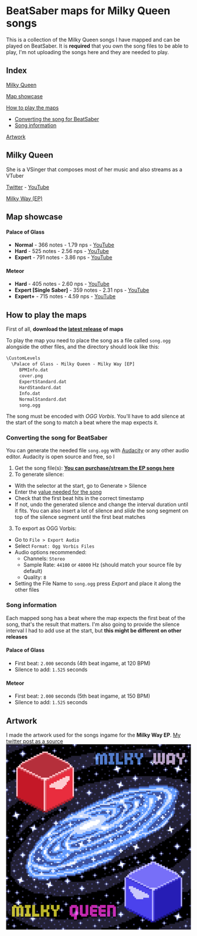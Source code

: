 # BeatSaber maps for Milky Queen songs

This is a collection of the Milky Queen songs I have mapped and can be played on BeatSaber. It is **required** that you own the song files to be able to play, I'm not uploading the songs here and they are needed to play.

## Index

[Milky Queen](#milky-queen)

[Map showcase](#map-showcase)

[How to play the maps](#how-to-play-the-maps)

  - [Converting the song for BeatSaber](#converting-the-song-for-beatsaber)
  - [Song information](#song-information)

[Artwork](#artwork)

## Milky Queen

She is a VSinger that composes most of her music and also streams as a VTuber

[Twitter](https://twitter.com/milkyqueen_idol/) - [YouTube](https://www.youtube.com/@MilkyQueenVsinger)

[Milky Way (EP)](https://linkco.re/dy4ZpFgH)

## Map showcase

#### Palace of Glass
- **Normal** - 366 notes - 1.79 nps - [YouTube](https://youtu.be/t8FX5rr9rMs)
- **Hard** - 525 notes - 2.56 nps - [YouTube](https://youtu.be/kooc_ygiHVw)
- **Expert** - 791 notes - 3.86 nps - [YouTube](https://youtu.be/kincBdcyYj4)

#### Meteor
- **Hard** - 405 notes - 2.60 nps - [YouTube](https://youtu.be/TEuVHXZfqU4)
- **Expert [Single Saber]** - 359 notes - 2.31 nps - [YouTube](https://youtu.be/SgDnngMdg24)
- **Expert+** - 715 notes - 4.59 nps - [YouTube](https://youtu.be/JDhlVuBoZaU)

## How to play the maps

First of all, **download the [latest release](https://github.com/sukuna-shinmyomaru/milky-queen-beatsaber/releases) of maps**

To play the map you need to place the song as a file called `song.ogg` alongside the other files, and the directory should look like this:

```
\CustomLevels
  \Palace of Glass - Milky Queen - Milky Way [EP]
     BPMInfo.dat
     cover.png
     ExpertStandard.dat
     HardStandard.dat
     Info.dat
     NormalStandard.dat
     song.ogg
```

The song must be encoded with _OGG Vorbis_. You'll have to add silence at the start of the song to match a beat where the map expects it.

### Converting the song for BeatSaber

You can generate the needed file `song.ogg` with [Audacity](https://www.audacityteam.org/) or any other audio editor. Audacity is open source and free, so I 

1. Get the song file(s): **[You can purchase/stream the EP songs here](https://linkco.re/dy4ZpFgH)**
2. To generate silence:
- With the selector at the start, go to Generate > Silence
- Enter the [value needed for the song](#song-information)
- Check that the first beat hits in the correct timestamp
- If not, undo the generated silence and change the interval duration until it fits. You can also insert a lot of silence and _slide_ the song segment on top of the silence segment until the first beat matches
3. To export as OGG Vorbis:
- Go to `File > Export Audio`
- Select `Format: Ogg Vorbis Files`
- Audio options recommended:
  - Channels: `Stereo`
  - Sample Rate: `44100` or `48000` Hz (should match your source file by default)
  - Quality: `8`
- Setting the File Name to `song.ogg` press _Export_ and place it along the other files

### Song information

Each mapped song has a beat where the map expects the first beat of the song, that's the result that matters. I'm also going to provide the silence interval I had to add use at the start, but **this might be different on other releases**

#### Palace of Glass
- First beat: `2.000` seconds (4th beat ingame, at 120 BPM)
- Silence to add: `1.525` seconds

#### Meteor
- First beat: `2.000` seconds (5th beat ingame, at 150 BPM)
- Silence to add: `1.525` seconds

## Artwork

I made the artwork used for the songs ingame for the **Milky Way EP**. [My twitter post as a source](https://twitter.com/SukunaShinmyou1/status/1728223743930245590)
![](artwork.png)
